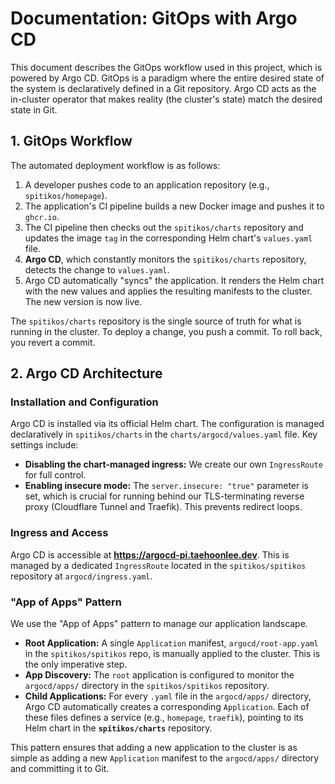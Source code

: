 # Documentation: GitOps with Argo CD

This document describes the GitOps workflow used in this project, which is powered by Argo CD. GitOps is a paradigm where the entire desired state of the system is declaratively defined in a Git repository. Argo CD acts as the in-cluster operator that makes reality (the cluster's state) match the desired state in Git.

## 1. GitOps Workflow

The automated deployment workflow is as follows:

1.  A developer pushes code to an application repository (e.g., `spitikos/homepage`).
2.  The application's CI pipeline builds a new Docker image and pushes it to `ghcr.io`.
3.  The CI pipeline then checks out the `spitikos/charts` repository and updates the image `tag` in the corresponding Helm chart's `values.yaml` file.
4.  **Argo CD**, which constantly monitors the `spitikos/charts` repository, detects the change to `values.yaml`.
5.  Argo CD automatically "syncs" the application. It renders the Helm chart with the new values and applies the resulting manifests to the cluster. The new version is now live.

The `spitikos/charts` repository is the single source of truth for what is running in the cluster. To deploy a change, you push a commit. To roll back, you revert a commit.

## 2. Argo CD Architecture

### Installation and Configuration

Argo CD is installed via its official Helm chart. The configuration is managed declaratively in `spitikos/charts` in the `charts/argocd/values.yaml` file. Key settings include:

- **Disabling the chart-managed ingress:** We create our own `IngressRoute` for full control.
- **Enabling insecure mode:** The `server.insecure: "true"` parameter is set, which is crucial for running behind our TLS-terminating reverse proxy (Cloudflare Tunnel and Traefik). This prevents redirect loops.

### Ingress and Access

Argo CD is accessible at **https://argocd-pi.taehoonlee.dev**. This is managed by a dedicated `IngressRoute` located in the `spitikos/spitikos` repository at `argocd/ingress.yaml`.

### "App of Apps" Pattern

We use the "App of Apps" pattern to manage our application landscape.

- **Root Application:** A single `Application` manifest, `argocd/root-app.yaml` in the `spitikos/spitikos` repo, is manually applied to the cluster. This is the only imperative step.
- **App Discovery:** The `root` application is configured to monitor the `argocd/apps/` directory in the `spitikos/spitikos` repository.
- **Child Applications:** For every `.yaml` file in the `argocd/apps/` directory, Argo CD automatically creates a corresponding `Application`. Each of these files defines a service (e.g., `homepage`, `traefik`), pointing to its Helm chart in the **`spitikos/charts`** repository.

This pattern ensures that adding a new application to the cluster is as simple as adding a new `Application` manifest to the `argocd/apps/` directory and committing it to Git.
